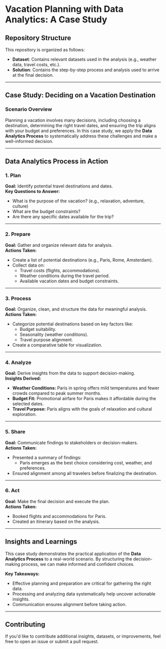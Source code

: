 # Vacation Planning with Data Analytics: A Case Study

## Repository Structure
This repository is organized as follows:
- **Dataset**: Contains relevant datasets used in the analysis (e.g., weather data, travel costs, etc.).
- **Solution**: Contains the step-by-step process and analysis used to arrive at the final decision.

---

## Case Study: Deciding on a Vacation Destination

### Scenario Overview
Planning a vacation involves many decisions, including choosing a destination, determining the right travel dates, and ensuring the trip aligns with your budget and preferences. In this case study, we apply the **Data Analytics Process** to systematically address these challenges and make a well-informed decision.

---

## Data Analytics Process in Action

### 1. **Plan**
**Goal:** Identify potential travel destinations and dates.  
**Key Questions to Answer:**
- What is the purpose of the vacation? (e.g., relaxation, adventure, culture)
- What are the budget constraints?
- Are there any specific dates available for the trip?

---

### 2. **Prepare**
**Goal:** Gather and organize relevant data for analysis.  
**Actions Taken:**
- Create a list of potential destinations (e.g., Paris, Rome, Amsterdam).
- Collect data on:
  - Travel costs (flights, accommodations).
  - Weather conditions during the travel period.
  - Available vacation dates and budget constraints.

---

### 3. **Process**
**Goal:** Organize, clean, and structure the data for meaningful analysis.  
**Actions Taken:**
- Categorize potential destinations based on key factors like:
  - Budget suitability.
  - Seasonality (weather conditions).
  - Travel purpose alignment.
- Create a comparative table for visualization.

---

### 4. **Analyze**
**Goal:** Derive insights from the data to support decision-making.  
**Insights Derived:**
- **Weather Conditions:** Paris in spring offers mild temperatures and fewer crowds compared to peak summer months.
- **Budget Fit:** Promotional airfare for Paris makes it affordable during the selected dates.
- **Travel Purpose:** Paris aligns with the goals of relaxation and cultural exploration.

---

### 5. **Share**
**Goal:** Communicate findings to stakeholders or decision-makers.  
**Actions Taken:**
- Presented a summary of findings:
  - Paris emerges as the best choice considering cost, weather, and preferences.
- Ensured alignment among all travelers before finalizing the destination.

---

### 6. **Act**
**Goal:** Make the final decision and execute the plan.  
**Actions Taken:**
- Booked flights and accommodations for Paris.
- Created an itinerary based on the analysis.

---

## Insights and Learnings
This case study demonstrates the practical application of the **Data Analytics Process** to a real-world scenario. By structuring the decision-making process, we can make informed and confident choices.

**Key Takeaways:**
- Effective planning and preparation are critical for gathering the right data.
- Processing and analyzing data systematically help uncover actionable insights.
- Communication ensures alignment before taking action.

---

## Contributing
If you'd like to contribute additional insights, datasets, or improvements, feel free to open an issue or submit a pull request.
